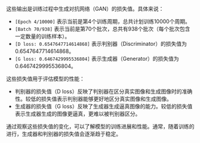 这些输出是训练过程中生成对抗网络（GAN）的损失值。具体来说：

- `[Epoch 4/10000]` 表示当前是第4个训练周期，总共计划训练10000个周期。
- `[Batch 70/938]` 表示当前是第70个批次，总共有938个批次（每个批次包含一定数量的训练样本）。
- `[D loss: 0.6547647714614868]` 表示判别器（Discriminator）的损失值为0.6547647714614868。
- `[G loss: 0.6467429995536804]` 表示生成器（Generator）的损失值为0.6467429995536804。

这些损失值用于评估模型的性能：
- 判别器的损失值（D loss）反映了判别器在区分真实图像和生成图像时的准确性。较低的损失值表示判别器能够更好地区分真实图像和生成图像。
- 生成器的损失值（G loss）反映了生成器生成逼真图像的能力。较低的损失值表示生成器生成的图像更逼真，更难以被判别器区分。

通过观察这些损失值的变化，可以了解模型的训练进展和性能。通常，随着训练的进行，生成器和判别器的损失值会逐渐趋于稳定。